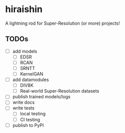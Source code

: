 # hiraishin
A lightning rod for Super-Resolution (or more) projects!

## TODOs

- [ ] add models
    - [ ] EDSR
    - [ ] RCAN
    - [ ] SRNTT
    - [ ] KernelGAN
- [ ] add datamodules
    - [ ] DIV8K
    - [ ] Real-world Super-Resolution datasets
- [ ] publish trained models/logs
- [ ] write docs
- [ ] write tests
    - [ ] local testing
    - [ ] CI testing
- [ ] publish to PyPI